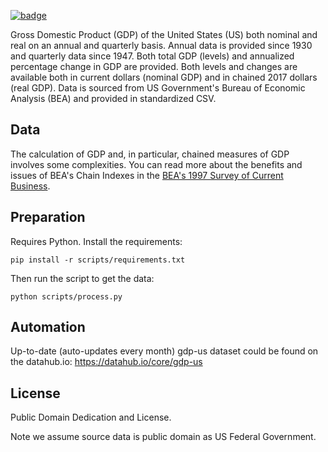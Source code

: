 <a className="gh-badge" href="https://datahub.io/core/gdp-us"><img src="https://badgen.net/badge/icon/View%20on%20datahub.io/orange?icon=https://datahub.io/datahub-cube-badge-icon.svg&label&scale=1.25" alt="badge" /></a>

Gross Domestic Product (GDP) of the United States (US) both nominal and real on
an annual and quarterly basis. Annual data is provided since 1930 and quarterly
data since 1947. Both total GDP (levels) and annualized percentage change in
GDP are provided. Both levels and changes are available both in current dollars
(nominal GDP) and in chained 2017 dollars (real GDP). Data is sourced from US
Government's Bureau of Economic Analysis (BEA) and provided in standardized
CSV.

## Data

The calculation of GDP and, in particular, chained measures of GDP involves
some complexities. You can read more about the benefits and issues of BEA's
Chain Indexes in the [BEA's 1997 Survey of Current Business][bea-1997].

[bea-1997]: http://www2.econ.iastate.edu/classes/econ302/vandewetering/BEA.html

## Preparation

Requires Python. Install the requirements:

    pip install -r scripts/requirements.txt

Then run the script to get the data:

    python scripts/process.py

## Automation
Up-to-date (auto-updates every month) gdp-us dataset could be found on the datahub.io: https://datahub.io/core/gdp-us

## License

Public Domain Dedication and License.

Note we assume source data is public domain as US Federal Government.

